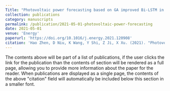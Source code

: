 ```yaml
---
Title: "Photovoltaic power forecasting based on GA improved Bi-LSTM in microgrid without meteorological information"
collection: publications
category: manuscripts
permalink: /publication/2021-05-01-photovoltaic-power-forecasting
date: 2021-05-01
venue: 'Energy'
paperurl: 'https://doi.org/10.1016/j.energy.2021.120908'
citation: 'Hao Zhen, D Niu, K Wang, Y Shi, Z Ji, X Xu. (2021). "Photovoltaic power forecasting based on GA improved Bi-LSTM in microgrid without meteorological information." <i>Energy</i>. 231, 120908.'
---
```


The contents above will be part of a list of publications, if the user clicks the link for the publication than the contents of section will be rendered as a full page, allowing you to provide more information about the paper for the reader. When publications are displayed as a single page, the contents of the above "citation" field will automatically be included below this section in a smaller font.
